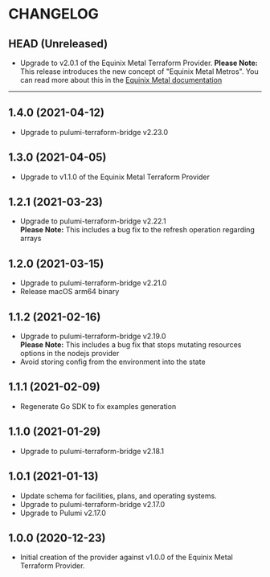 CHANGELOG
=========

## HEAD (Unreleased)
* Upgrade to v2.0.1 of the Equinix Metal Terraform Provider.
  **Please Note:**  
  This release introduces the new concept of "Equinix Metal Metros". You can read more about this in the [Equinix Metal documentation](https://feedback.equinixmetal.com/changelog/new-metros-feature-live)

---

## 1.4.0 (2021-04-12)
* Upgrade to pulumi-terraform-bridge v2.23.0

## 1.3.0 (2021-04-05)
* Upgrade to v1.1.0 of the Equinix Metal Terraform Provider

## 1.2.1 (2021-03-23)
* Upgrade to pulumi-terraform-bridge v2.22.1  
  **Please Note:** This includes a bug fix to the refresh operation regarding arrays

## 1.2.0 (2021-03-15)
* Upgrade to pulumi-terraform-bridge v2.21.0
* Release macOS arm64 binary

## 1.1.2 (2021-02-16)
* Upgrade to pulumi-terraform-bridge v2.19.0  
  **Please Note:** This includes a bug fix that stops mutating resources options in the nodejs provider
* Avoid storing config from the environment into the state

## 1.1.1 (2021-02-09)
* Regenerate Go SDK to fix examples generation

## 1.1.0 (2021-01-29)
* Upgrade to pulumi-terraform-bridge v2.18.1

## 1.0.1 (2021-01-13)
* Update schema for facilities, plans, and operating systems.
* Upgrade to pulumi-terraform-bridge v2.17.0
* Upgrade to Pulumi v2.17.0

## 1.0.0 (2020-12-23)
* Initial creation of the provider against v1.0.0 of the Equinix Metal Terraform Provider.
